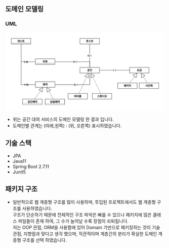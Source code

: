 ## 도메인 모델링

### UML
![](src/domain.png)

* 위는 공간 대여 서비스의 도메인 모델링 한 결과 입니다.
* 도메인별 관계는 (아래,왼쪽) : (위, 오른쪽) 표시하였습니다.


## 기술 스택
* JPA
* Java11
* Spring Boot 2.7.11
* Junit5

## 패키지 구조
* 일반적으로 웹 계층형 구조를 많이 사용하며, 투입된 프로젝트에서도 웹 계층형 구조를 사용하였습니다.<br>
구조가 단순하기 때문에 전체적인 구조 파악은 빠를 수 있으나 패키지에 많은 클래스 파일들이 존재 하여, 그 수가 늘어날 수록 장점이 쇠퇴됩니다.<br>
저는 OOP 관점, ORM을 사용함에 있어 Domain 기반으로 패키징하는 것이 기술 관점, 지향점과 맞다고 생각 했으며, 직관적이며 계층간의 분리가 확실한 도메인 계층형 구조를 선택 하였습니다.


